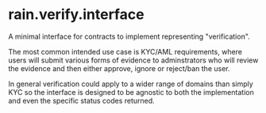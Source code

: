 # rain.verify.interface

A minimal interface for contracts to implement representing "verification".

The most common intended use case is KYC/AML requirements, where users will
submit various forms of evidence to adminstrators who will review the evidence
and then either approve, ignore or reject/ban the user.

In general verification could apply to a wider range of domains than simply KYC
so the interface is designed to be agnostic to both the implementation and even
the specific status codes returned.